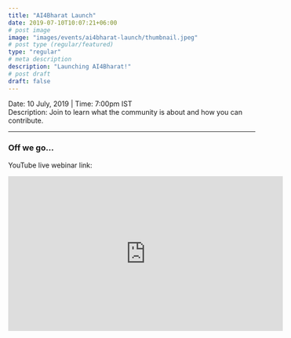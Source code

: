 ```yaml
---
title: "AI4Bharat Launch"
date: 2019-07-10T10:07:21+06:00
# post image
image: "images/events/ai4bharat-launch/thumbnail.jpeg"
# post type (regular/featured)
type: "regular"
# meta description
description: "Launching AI4Bharat!"
# post draft
draft: false
---
```


Date: 10 July, 2019 | 
Time: 7:00pm IST  
Description: Join to learn what the community is about and how you can contribute.

---
### Off we go...

YouTube live webinar link:

<iframe width="560" height="315" src="https://www.youtube.com/embed/vIhX37VNtZo" frameborder="0" allow="accelerometer; autoplay; clipboard-write; encrypted-media; gyroscope; picture-in-picture" allowfullscreen></iframe>
